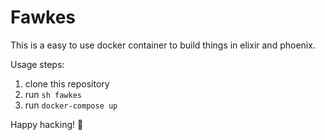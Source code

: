 # Fawkes

This is a easy to use docker container to build things in elixir and phoenix.

Usage steps:
  1. clone this repository
  2. run `sh fawkes`
  3. run `docker-compose up`

Happy hacking! 🤖
